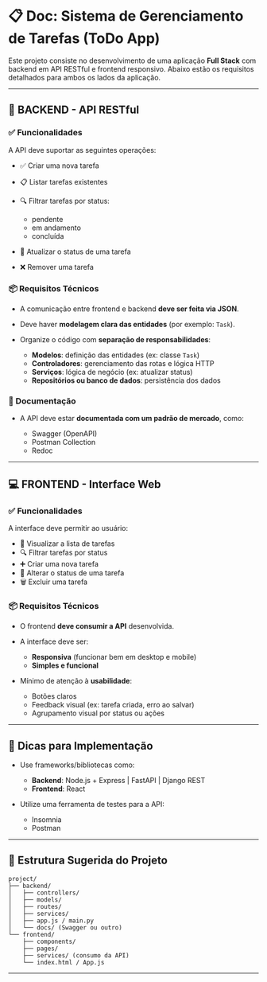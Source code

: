 # 📋 Doc: Sistema de Gerenciamento de Tarefas (ToDo App)

Este projeto consiste no desenvolvimento de uma aplicação **Full Stack** com backend em API RESTful e frontend responsivo. Abaixo estão os requisitos detalhados para ambos os lados da aplicação.

---

## 🧠 BACKEND - API RESTful

### ✅ Funcionalidades

A API deve suportar as seguintes operações:

- ✅ Criar uma nova tarefa
- 📋 Listar tarefas existentes
- 🔍 Filtrar tarefas por status:

  - pendente
  - em andamento
  - concluída

- 🔄 Atualizar o status de uma tarefa
- ❌ Remover uma tarefa

### 📦 Requisitos Técnicos

- A comunicação entre frontend e backend **deve ser feita via JSON**.
- Deve haver **modelagem clara das entidades** (por exemplo: `Task`).
- Organize o código com **separação de responsabilidades**:

  - **Modelos**: definição das entidades (ex: classe `Task`)
  - **Controladores**: gerenciamento das rotas e lógica HTTP
  - **Serviços**: lógica de negócio (ex: atualizar status)
  - **Repositórios ou banco de dados**: persistência dos dados

### 📝 Documentação

- A API deve estar **documentada com um padrão de mercado**, como:

  - Swagger (OpenAPI)
  - Postman Collection
  - Redoc

---

## 💻 FRONTEND - Interface Web

### ✅ Funcionalidades

A interface deve permitir ao usuário:

- 👀 Visualizar a lista de tarefas
- 🔍 Filtrar tarefas por status
- ➕ Criar uma nova tarefa
- 🔄 Alterar o status de uma tarefa
- 🗑️ Excluir uma tarefa

### 📦 Requisitos Técnicos

- O frontend **deve consumir a API** desenvolvida.
- A interface deve ser:

  - **Responsiva** (funcionar bem em desktop e mobile)
  - **Simples e funcional**

- Mínimo de atenção à **usabilidade**:

  - Botões claros
  - Feedback visual (ex: tarefa criada, erro ao salvar)
  - Agrupamento visual por status ou ações

---

## 🚀 Dicas para Implementação

- Use frameworks/bibliotecas como:

  - **Backend**: Node.js + Express | FastAPI | Django REST
  - **Frontend**: React

- Utilize uma ferramenta de testes para a API:

  - Insomnia
  - Postman

---

## 📁 Estrutura Sugerida do Projeto

```
project/
├── backend/
│   ├── controllers/
│   ├── models/
│   ├── routes/
│   ├── services/
│   ├── app.js / main.py
│   └── docs/ (Swagger ou outro)
└── frontend/
    ├── components/
    ├── pages/
    ├── services/ (consumo da API)
    └── index.html / App.js
```

---

